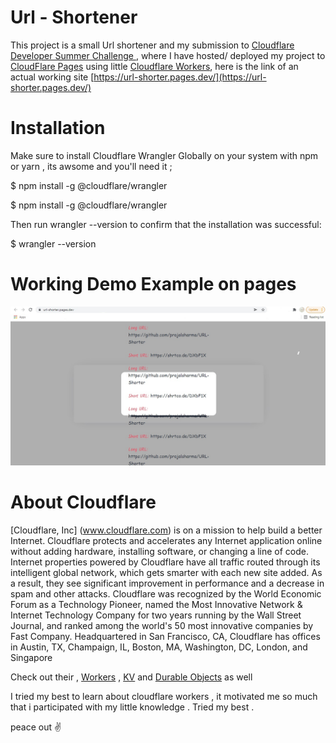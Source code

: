 # Url - Shortener

This project is a small Url shortener and my submission to [Cloudflare Developer Summer Challenge ](https://challenge.developers.cloudflare.com/), where I have hosted/ deployed my project to [CloudFlare Pages](https://pages.cloudflare.com/) using little [Cloudflare Workers](https://workers.cloudflare.com/), here is the link of an actual working site [https://url-shorter.pages.dev/](https://url-shorter.pages.dev/)

# Installation

Make sure to install Cloudflare Wrangler Globally on your system with npm or yarn , its awsome and you'll need it ;

 $ npm install -g @cloudflare/wrangler
 
 $ npm install -g @cloudflare/wrangler
 
 Then run wrangler --version to confirm that the installation was successful:
 
 $ wrangler --version
 
 # Working Demo Example on pages 
 
![Image of Yaktocat](https://github.com/prajalsharma/URL-Shorter/blob/main/Screenshot%20(197)_LI.jpg)

# About Cloudflare

[Cloudflare, Inc] (www.cloudflare.com) is on a mission to help build a better Internet. Cloudflare protects and accelerates any Internet application online without adding hardware, installing software, or changing a line of code. Internet properties powered by Cloudflare have all traffic routed through its intelligent global network, which gets smarter with each new site added. As a result, they see significant improvement in performance and a decrease in spam and other attacks. Cloudflare was recognized by the World Economic Forum as a Technology Pioneer, named the Most Innovative Network & Internet Technology Company for two years running by the Wall Street Journal, and ranked among the world's 50 most innovative companies by Fast Company. Headquartered in San Francisco, CA, Cloudflare has offices in Austin, TX, Champaign, IL, Boston, MA, Washington, DC, London, and Singapore

Check out their , [Workers](https://workers.cloudflare.com/) , [KV](https://developers.cloudflare.com/workers/learning/how-kv-works) and [Durable  Objects](https://developers.cloudflare.com/workers/learning/using-durable-objects) as well 

I tried my best to learn about cloudflare workers , it motivated me so much that i participated with my little knowledge . Tried my best .

peace out ✌



